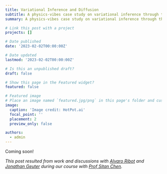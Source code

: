 ```yaml
---
title: Variational Inference and Diffusion
subtitle: A physics-vibes case study on variational inference through the lense of denoising diffusion on structured probabilistic models.
summary: A physics-vibes case study on variational inference through the lense of denoising diffusion on structured probabilistic models.

# Link this post with a project
projects: []

# Date published
date: '2023-02-02T00:00:00Z'

# Date updated
lastmod: '2023-02-02T00:00:00Z'

# Is this an unpublished draft?
draft: false

# Show this page in the Featured widget?
featured: false

# Featured image
# Place an image named `featured.jpg/png` in this page's folder and customize its options here.
image:
  caption: 'Image credit: HotPot.ai'
  focal_point: ''
  placement: 2
  preview_only: false

authors:
  - admin
---
```


Coming soon!

_This post resulted from work and discussions with [Alvaro Ribot](https://alvaro-ribot.github.io/website/) and [Jonathan Geuter](https://seas.harvard.edu/person/jonathan-geuter) during our course with [Prof Sitan Chen](https://sitanchen.com/cs224-f23.html)._
